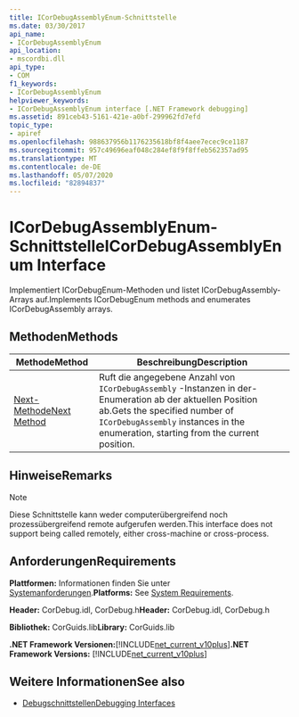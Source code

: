 ```yaml
---
title: ICorDebugAssemblyEnum-Schnittstelle
ms.date: 03/30/2017
api_name:
- ICorDebugAssemblyEnum
api_location:
- mscordbi.dll
api_type:
- COM
f1_keywords:
- ICorDebugAssemblyEnum
helpviewer_keywords:
- ICorDebugAssemblyEnum interface [.NET Framework debugging]
ms.assetid: 891ceb43-5161-421e-a0bf-299962fd7efd
topic_type:
- apiref
ms.openlocfilehash: 988637956b1176235618bf8f4aee7ecec9ce1187
ms.sourcegitcommit: 957c49696eaf048c284ef8f9f8ffeb562357ad95
ms.translationtype: MT
ms.contentlocale: de-DE
ms.lasthandoff: 05/07/2020
ms.locfileid: "82894837"
---
```

# <a name="icordebugassemblyenum-interface"></a><span data-ttu-id="0f8a4-102">ICorDebugAssemblyEnum-Schnittstelle</span><span class="sxs-lookup"><span data-stu-id="0f8a4-102">ICorDebugAssemblyEnum Interface</span></span>

<span data-ttu-id="0f8a4-103">Implementiert ICorDebugEnum-Methoden und listet ICorDebugAssembly-Arrays auf.</span><span class="sxs-lookup"><span data-stu-id="0f8a4-103">Implements ICorDebugEnum methods and enumerates ICorDebugAssembly arrays.</span></span>  
  
## <a name="methods"></a><span data-ttu-id="0f8a4-104">Methoden</span><span class="sxs-lookup"><span data-stu-id="0f8a4-104">Methods</span></span>  
  
|<span data-ttu-id="0f8a4-105">Methode</span><span class="sxs-lookup"><span data-stu-id="0f8a4-105">Method</span></span>|<span data-ttu-id="0f8a4-106">Beschreibung</span><span class="sxs-lookup"><span data-stu-id="0f8a4-106">Description</span></span>|  
|------------|-----------------|  
|[<span data-ttu-id="0f8a4-107">Next-Methode</span><span class="sxs-lookup"><span data-stu-id="0f8a4-107">Next Method</span></span>](icordebugassemblyenum-next-method.md)|<span data-ttu-id="0f8a4-108">Ruft die angegebene Anzahl von `ICorDebugAssembly` -Instanzen in der-Enumeration ab der aktuellen Position ab.</span><span class="sxs-lookup"><span data-stu-id="0f8a4-108">Gets the specified number of `ICorDebugAssembly` instances in the enumeration, starting from the current position.</span></span>|  
  
## <a name="remarks"></a><span data-ttu-id="0f8a4-109">Hinweise</span><span class="sxs-lookup"><span data-stu-id="0f8a4-109">Remarks</span></span>  
  
> [!NOTE]
> <span data-ttu-id="0f8a4-110">Diese Schnittstelle kann weder computerübergreifend noch prozessübergreifend remote aufgerufen werden.</span><span class="sxs-lookup"><span data-stu-id="0f8a4-110">This interface does not support being called remotely, either cross-machine or cross-process.</span></span>  
  
## <a name="requirements"></a><span data-ttu-id="0f8a4-111">Anforderungen</span><span class="sxs-lookup"><span data-stu-id="0f8a4-111">Requirements</span></span>  
 <span data-ttu-id="0f8a4-112">**Plattformen:** Informationen finden Sie unter [Systemanforderungen](../../get-started/system-requirements.md).</span><span class="sxs-lookup"><span data-stu-id="0f8a4-112">**Platforms:** See [System Requirements](../../get-started/system-requirements.md).</span></span>  
  
 <span data-ttu-id="0f8a4-113">**Header:** CorDebug.idl, CorDebug.h</span><span class="sxs-lookup"><span data-stu-id="0f8a4-113">**Header:** CorDebug.idl, CorDebug.h</span></span>  
  
 <span data-ttu-id="0f8a4-114">**Bibliothek:** CorGuids.lib</span><span class="sxs-lookup"><span data-stu-id="0f8a4-114">**Library:** CorGuids.lib</span></span>  
  
 <span data-ttu-id="0f8a4-115">**.NET Framework Versionen:**[!INCLUDE[net_current_v10plus](../../../../includes/net-current-v10plus-md.md)]</span><span class="sxs-lookup"><span data-stu-id="0f8a4-115">**.NET Framework Versions:** [!INCLUDE[net_current_v10plus](../../../../includes/net-current-v10plus-md.md)]</span></span>  
  
## <a name="see-also"></a><span data-ttu-id="0f8a4-116">Weitere Informationen</span><span class="sxs-lookup"><span data-stu-id="0f8a4-116">See also</span></span>

- [<span data-ttu-id="0f8a4-117">Debugschnittstellen</span><span class="sxs-lookup"><span data-stu-id="0f8a4-117">Debugging Interfaces</span></span>](debugging-interfaces.md)
